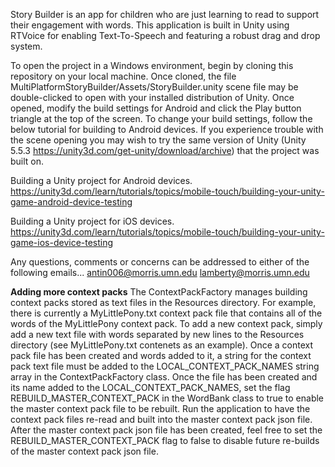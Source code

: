 Story Builder is an app for children who are just learning to read to support their engagement with words. This application is built in Unity using RTVoice for enabling Text-To-Speech and featuring a robust drag and drop system.

To open the project in a Windows environment, begin by cloning this repository on your local machine. Once cloned, the file MultiPlatformStoryBuilder/Assets/StoryBuilder.unity scene file may be double-clicked to open with your installed distribution of Unity. Once opened, modify the build settings for Android and click the Play button triangle at the top of the screen. To change your build settings, follow the below tutorial for building to Android devices. If you experience trouble with the scene opening you may wish to try the same version of Unity (Unity 5.5.3 https://unity3d.com/get-unity/download/archive) that the project was built on. 

Building a Unity project for Android devices.
https://unity3d.com/learn/tutorials/topics/mobile-touch/building-your-unity-game-android-device-testing

Building a Unity project for iOS devices.
https://unity3d.com/learn/tutorials/topics/mobile-touch/building-your-unity-game-ios-device-testing


Any questions, comments or concerns can be addressed to either of the following emails...
antin006@morris.umn.edu
lamberty@morris.umn.edu



<b>Adding more context packs</b>
The ContextPackFactory manages building context packs stored as text files in the Resources directory. For example, there is currently a MyLittlePony.txt context pack file that contains all of the words of the MyLittlePony context pack. To add a new context pack, simply add a new text file with words separated by new lines to the Resources directory (see MyLittlePony.txt contenets as an example). Once a context pack file has been created and words added to it, a string for the context pack text file must be added to the LOCAL_CONTEXT_PACK_NAMES string array in the ContextPackFactory class. Once the file has been created and its name added to the LOCAL_CONTEXT_PACK_NAMES, set the flag REBUILD_MASTER_CONTEXT_PACK in the WordBank class to true to enable the master context pack file to be rebuilt. Run the application to have the context pack files re-read and built into the master context pack json file. After the master context pack json file has been created, feel free to set the REBUILD_MASTER_CONTEXT_PACK flag to false to disable future re-builds of the master context pack json file.
